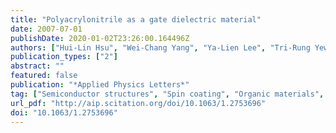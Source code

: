 ```yaml
---
title: "Polyacrylonitrile as a gate dielectric material"
date: 2007-07-01
publishDate: 2020-01-02T23:26:00.164496Z
authors: ["Hui-Lin Hsu", "Wei-Chang Yang", "Ya-Lien Lee", "Tri-Rung Yew"]
publication_types: ["2"]
abstract: ""
featured: false
publication: "*Applied Physics Letters*"
tag: ["Semiconductor structures", "Spin coating", "Organic materials", "Electrical properties and parameters", "Amorphous materials", "Chemical compounds", "Semiconductor materials", "Dielectric materials", "Thin film transistors", "Polymers"]
url_pdf: "http://aip.scitation.org/doi/10.1063/1.2753696"
doi: "10.1063/1.2753696"
---
```

